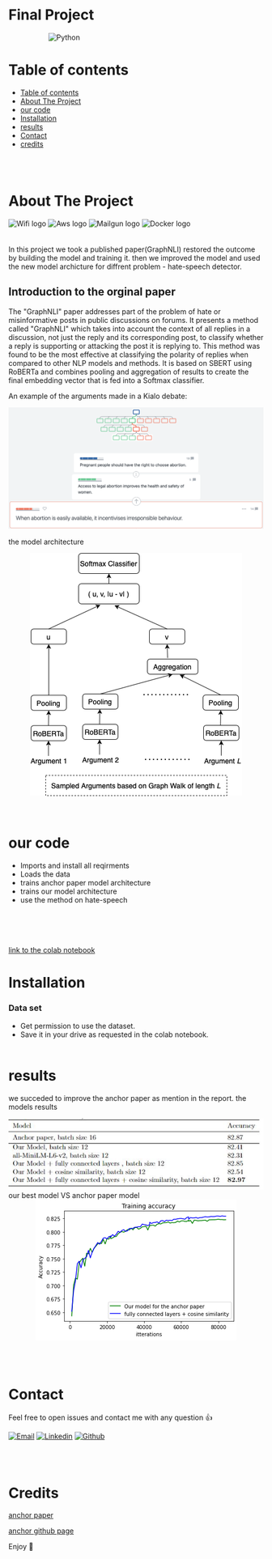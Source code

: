 # Final Project

&nbsp;&nbsp;&nbsp;&nbsp;&nbsp;&nbsp;&nbsp;&nbsp;&nbsp;&nbsp;&nbsp;&nbsp;&nbsp;&nbsp;&nbsp;&nbsp;&nbsp;&nbsp;&nbsp;
![Python](https://img.shields.io/badge/python-v3.8+-blue.svg)

# Table of contents
- [Table of contents](#table-of-contents)
- [About The Project](#about-the-project)
- [our code](#our-code)
- [Installation](#installation)
- [results](#results)
- [Contact](#contact)
- [credits](#credits)
  
<br><br>

# About The Project

<div>
  <img src="./images/wifi_logo.svg" alt="Wifi logo" width=130 height=60>
  <img src="./images/aws_logo.png" alt="Aws logo" width=100 height=80>    
  <img src="./images/mailgun_logo.png" alt="Mailgun logo" width=150 height=60>
  <img src="./images/docker_logo.png" alt="Docker logo" width=100 height=80>
</div>
  <br></br>
  In this project we took a published paper(GraphNLI) restored the outcome by building the model and training it. 
  then we improved the model and used the new model archicture for diffrent problem - hate-speech detector. 

   ## Introduction to the orginal paper
   The "GraphNLI" paper addresses part of the problem of hate or misinformative posts in public discussions on forums. It presents a method called "GraphNLI" which takes into account the context of all replies in a discussion, not just the reply and its corresponding post, to classify whether a reply is supporting or attacking the post it is replying to. This method was found to be the most effective at classifying the polarity of replies when compared to other NLP models and methods. It is based on SBERT using RoBERTa and combines pooling and aggregation of results to create the final embedding vector that is fed into a Softmax classifier.

An example of the arguments made in a Kialo debate:

<div align="center">
  <img src="https://github.com/eladlaks/final_project_GraphNLI/blob/main/images/pro_life_pro_choice_arguments.png">
</div>

the model architecture
<div align="center">
  <img src="https://github.com/eladlaks/final_project_GraphNLI/blob/main/images/GraphNLIArch.png">
</div>
  <br><br>

  # our code
  
- Imports and install all reqirments
- Loads the data 
- trains anchor paper model architecture 
- trains our model architecture
- use the method on hate-speech
 
<br><br>
<br><br>
[link to the colab notebook ](https://drive.google.com/file/d/19l-EeaonCjSV2iajzYFCMypWmkRZ1YzV/view?usp=sharing)

# Installation

### Data set
- Get permission to use the dataset.
- Save it in your drive as requested in the colab notebook.
<br><br>

# results
we succeded to improve the anchor paper as mention in the report.
the models results
<div align="center">
  <img src="https://github.com/eladlaks/final_project_GraphNLI/blob/main/images/results.JPG">
</div>
our best model VS anchor paper model
<div align="center">
  <img src="https://github.com/eladlaks/final_project_GraphNLI/blob/main/images/accuracy.png">
</div>

<br><br>

# Contact

Feel free to open issues and contact me with any question :+1:

<p align="center">

  [![Email](https://img.shields.io/badge/Gmail-D14836?style=for-the-badge&logo=gmail&logoColor=white)](mailto:eladlakss@gmail.com)
  [![Linkedin](https://img.shields.io/badge/LinkedIn-0077B5?style=for-the-badge&logo=linkedin&logoColor=white)](https://www.linkedin.com/in/elad-laks/)
  [![Github](https://img.shields.io/badge/GitHub-100000?style=for-the-badge&logo=github&logoColor=white)](https://github.com/eladlaks)
</p>

<br><br>

# Credits

[anchor paper](https://paperswithcode.com/paper/graphnli-a-graph-based-natural-language)

[anchor github page](https://github.com/socsys/graphnli)


Enjoy :metal:



